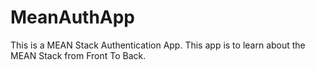 # MeanAuthApp
This is a MEAN Stack Authentication App. This app is to learn about the MEAN Stack from Front To Back.
